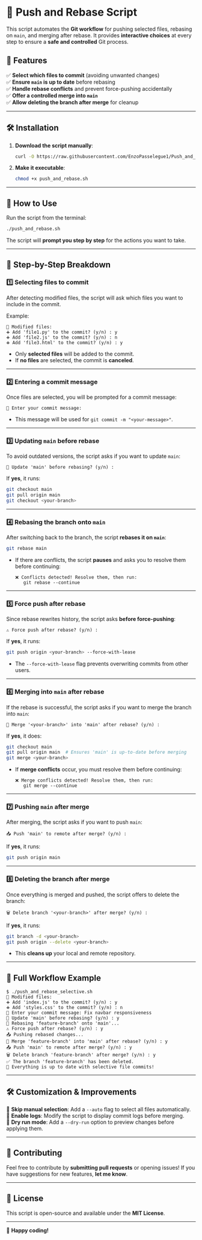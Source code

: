 # 🚀 Push and Rebase Script

This script automates the **Git workflow** for pushing selected files, rebasing on `main`, and merging after rebase. It provides **interactive choices** at every step to ensure a **safe and controlled** Git process.

## 📂 Features
✅ **Select which files to commit** (avoiding unwanted changes)  
✅ **Ensure `main` is up to date** before rebasing  
✅ **Handle rebase conflicts** and prevent force-pushing accidentally  
✅ **Offer a controlled merge into `main`**  
✅ **Allow deleting the branch after merge** for cleanup  

---

## 🛠️ **Installation**
1. **Download the script manually**:
   ```bash
   curl -O https://raw.githubusercontent.com/EnzoPasselegue1/Push_and_rebase/main/push_and_rebase.sh
   ```
2. **Make it executable**:
   ```bash
   chmod +x push_and_rebase.sh
   ```

---

## 🚀 **How to Use**
Run the script from the terminal:
```bash
./push_and_rebase.sh
```
The script will **prompt you step by step** for the actions you want to take.

---

## 📜 **Step-by-Step Breakdown**
### 1️⃣ **Selecting files to commit**
After detecting modified files, the script will ask which files you want to include in the commit.

Example:
```
📂 Modified files:
➕ Add 'file1.py' to the commit? (y/n) : y
➕ Add 'file2.js' to the commit? (y/n) : n
➕ Add 'file3.html' to the commit? (y/n) : y
```
- Only **selected files** will be added to the commit.
- If **no files** are selected, the commit is **canceled**.

---

### 2️⃣ **Entering a commit message**
Once files are selected, you will be prompted for a commit message:
```
📝 Enter your commit message:
```
- This message will be used for `git commit -m "<your-message>"`.

---

### 3️⃣ **Updating `main` before rebase**
To avoid outdated versions, the script asks if you want to update `main`:
```
🔄 Update 'main' before rebasing? (y/n) :
```
If **yes**, it runs:
```bash
git checkout main
git pull origin main
git checkout <your-branch>
```

---

### 4️⃣ **Rebasing the branch onto `main`**
After switching back to the branch, the script **rebases it on `main`**:
```bash
git rebase main
```
- If there are conflicts, the script **pauses** and asks you to resolve them before continuing:
  ```
  ❌ Conflicts detected! Resolve them, then run:
     git rebase --continue
  ```

---

### 5️⃣ **Force push after rebase**
Since rebase rewrites history, the script asks **before force-pushing**:
```
⚠️ Force push after rebase? (y/n) :
```
If **yes**, it runs:
```bash
git push origin <your-branch> --force-with-lease
```
- The `--force-with-lease` flag prevents overwriting commits from other users.

---

### 6️⃣ **Merging into `main` after rebase**
If the rebase is successful, the script asks if you want to merge the branch into `main`:
```
🔄 Merge '<your-branch>' into 'main' after rebase? (y/n) :
```
If **yes**, it does:
```bash
git checkout main
git pull origin main  # Ensures 'main' is up-to-date before merging
git merge <your-branch>
```
- If **merge conflicts** occur, you must resolve them before continuing:
  ```
  ❌ Merge conflicts detected! Resolve them, then run:
     git merge --continue
  ```

---

### 7️⃣ **Pushing `main` after merge**
After merging, the script asks if you want to push `main`:
```
📤 Push 'main' to remote after merge? (y/n) :
```
If **yes**, it runs:
```bash
git push origin main
```

---

### 8️⃣ **Deleting the branch after merge**
Once everything is merged and pushed, the script offers to delete the branch:
```
🗑️ Delete branch '<your-branch>' after merge? (y/n) :
```
If **yes**, it runs:
```bash
git branch -d <your-branch>
git push origin --delete <your-branch>
```
- This **cleans up** your local and remote repository.

---

## 🔄 **Full Workflow Example**
```
$ ./push_and_rebase_selective.sh
📂 Modified files:
➕ Add 'index.js' to the commit? (y/n) : y
➕ Add 'styles.css' to the commit? (y/n) : n
📝 Enter your commit message: Fix navbar responsiveness
🔄 Update 'main' before rebasing? (y/n) : y
🔀 Rebasing 'feature-branch' onto 'main'...
⚠️ Force push after rebase? (y/n) : y
📤 Pushing rebased changes...
🔄 Merge 'feature-branch' into 'main' after rebase? (y/n) : y
📤 Push 'main' to remote after merge? (y/n) : y
🗑️ Delete branch 'feature-branch' after merge? (y/n) : y
✅ The branch 'feature-branch' has been deleted.
🎉 Everything is up to date with selective file commits!
```

---

## 🛠️ **Customization & Improvements**
🔹 **Skip manual selection**: Add a `--auto` flag to select all files automatically.  
🔹 **Enable logs**: Modify the script to display commit logs before merging.  
🔹 **Dry run mode**: Add a `--dry-run` option to preview changes before applying them.  

---

## 🤝 **Contributing**
Feel free to contribute by **submitting pull requests** or opening issues! If you have suggestions for new features, **let me know**.

---

## 📄 **License**
This script is open-source and available under the **MIT License**.

---

🎉 **Happy coding!**

